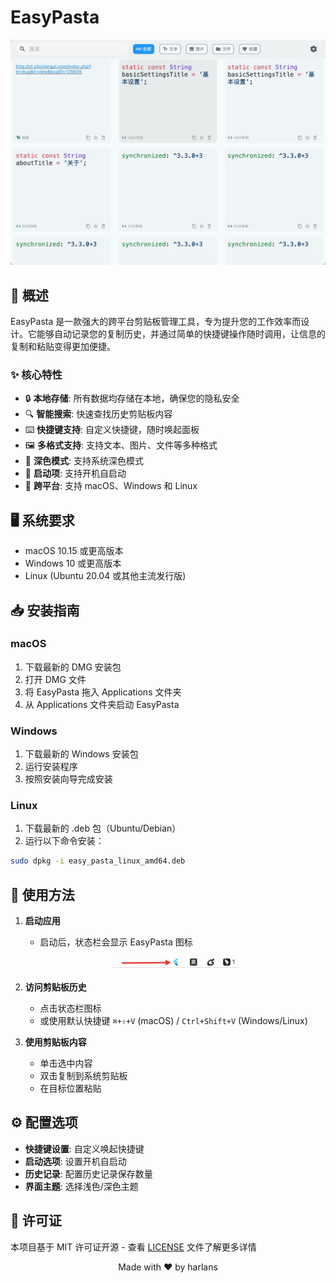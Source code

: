 # EasyPasta

<p align="center">
  <img src="README.assets/20250106143024.jpg" alt="EasyPasta Screenshot" width="600"/>
</p>

## 📝 概述

EasyPasta 是一款强大的跨平台剪贴板管理工具，专为提升您的工作效率而设计。它能够自动记录您的复制历史，并通过简单的快捷键操作随时调用，让信息的复制和粘贴变得更加便捷。

### ✨ 核心特性

- 🔒 **本地存储**: 所有数据均存储在本地，确保您的隐私安全
- 🔍 **智能搜索**: 快速查找历史剪贴板内容
- ⌨️ **快捷键支持**: 自定义快捷键，随时唤起面板
- 🖼️ **多格式支持**: 支持文本、图片、文件等多种格式
- 🌙 **深色模式**: 支持系统深色模式
- 🚀 **启动项**: 支持开机自启动
- 💪 **跨平台**: 支持 macOS、Windows 和 Linux

## 🖥️ 系统要求

- macOS 10.15 或更高版本
- Windows 10 或更高版本
- Linux (Ubuntu 20.04 或其他主流发行版)

## 📥 安装指南

### macOS

1. 下载最新的 DMG 安装包
2. 打开 DMG 文件
3. 将 EasyPasta 拖入 Applications 文件夹
4. 从 Applications 文件夹启动 EasyPasta

### Windows

1. 下载最新的 Windows 安装包
2. 运行安装程序
3. 按照安装向导完成安装

### Linux

1. 下载最新的 .deb 包（Ubuntu/Debian）
2. 运行以下命令安装：

```bash
sudo dpkg -i easy_pasta_linux_amd64.deb
```

## 🎯 使用方法

1. **启动应用**

   - 启动后，状态栏会显示 EasyPasta 图标
   <p align="center">
     <img src="README.assets/20250106143713.jpg" alt="Status Bar Icon" width="200"/>
   </p>

2. **访问剪贴板历史**

   - 点击状态栏图标
   - 或使用默认快捷键 `⌘+⇧+V` (macOS) / `Ctrl+Shift+V` (Windows/Linux)

3. **使用剪贴板内容**
   - 单击选中内容
   - 双击复制到系统剪贴板
   - 在目标位置粘贴

## ⚙️ 配置选项

- **快捷键设置**: 自定义唤起快捷键
- **启动选项**: 设置开机自启动
- **历史记录**: 配置历史记录保存数量
- **界面主题**: 选择浅色/深色主题

## 📄 许可证

本项目基于 MIT 许可证开源 - 查看 [LICENSE](LICENSE) 文件了解更多详情

<p align="center">
  Made with ❤️ by harlans
</p>
